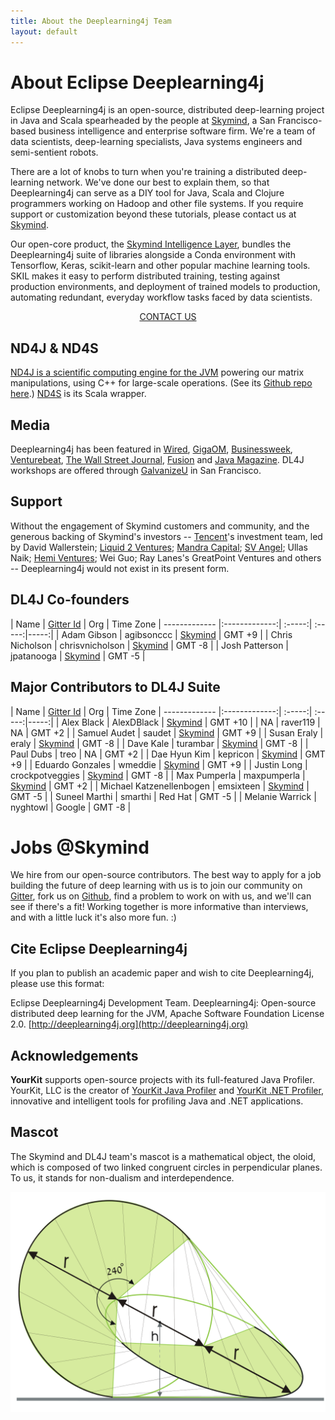 ```yaml
---
title: About the Deeplearning4j Team
layout: default
---
```


# About Eclipse Deeplearning4j

Eclipse Deeplearning4j is an open-source, distributed deep-learning project in Java and Scala spearheaded by the people at [Skymind](http://www.skymind.ai), a San Francisco-based business intelligence and enterprise software firm. We're a team of data scientists, deep-learning specialists, Java systems engineers and semi-sentient robots.

There are a lot of knobs to turn when you're training a distributed deep-learning network. We've done our best to explain them, so that Deeplearning4j can serve as a DIY tool for Java, Scala and Clojure programmers working on Hadoop and other file systems. If you require support or customization beyond these tutorials, please contact us at [Skymind](http://www.skymind.ai/contact/). 

Our open-core product, the [Skymind Intelligence Layer](https://docs.skymind.ai/docs/welcome), bundles the Deeplearning4j suite of libraries alongside a Conda environment with Tensorflow, Keras, scikit-learn and other popular machine learning tools. SKIL makes it easy to perform distributed training, testing against production environments, and deployment of trained models to production, automating redundant, everyday workflow tasks faced by data scientists.

<p align="center">
<a href="https://skymind.ai/contact" type="button" class="btn btn-lg btn-success" onClick="ga('send', 'event', ‘quickstart', 'click');">CONTACT US</a>
</p>

## ND4J & ND4S

[ND4J is a scientific computing engine for the JVM](http://nd4j.org/) powering our matrix manipulations, using C++ for large-scale operations. (See its [Github repo here](https://github.com/deeplearning4j/nd4j/).) [ND4S](https://github.com/deeplearning4j/nd4s) is its Scala wrapper.

## Media

Deeplearning4j has been featured in [Wired](http://www.wired.com/2014/06/skymind-deep-learning/), [GigaOM](http://gigaom.com/2014/06/02/a-startup-called-skymind-launches-pushing-open-source-deep-learning/), [Businessweek](http://www.businessweek.com/articles/2014-06-03/teaching-smaller-companies-how-to-probe-deep-learning-on-their-own), [Venturebeat](http://venturebeat.com/2014/06/02/skymind-launches-with-open-source-plug-and-play-deep-learning-features-for-your-app/), [The Wall Street Journal](http://blogs.wsj.com/cio/2014/06/03/the-morning-download-apple-relies-on-ecosystem-for-innovation/), [Fusion](http://fusion.net/story/177825/privacy-conscious-siris-that-dont-give-up-your-secrets-are-coming/) and [Java Magazine](oraclejavamagazine-digital.com/javamagazine/may_june_2015?sub_id=DJ9kzXBnuXELe#pg58). DL4J workshops are offered through [GalvanizeU](http://www.galvanizeu.com/) in San Francisco.

## Support

Without the engagement of Skymind customers and community, and the generous backing of Skymind's investors -- [Tencent](http://www.tencent.com/en-us/at/managementteam.shtml)'s investment team, led by David Wallerstein; [Liquid 2 Ventures](http://liquid2.vc/); [Mandra Capital](https://angel.co/mandra-capital); [SV Angel](http://svangel.com/); Ullas Naik; [Hemi Ventures](https://www.hemi.vc/); Wei Guo; Ray Lanes's GreatPoint Ventures and others -- Deeplearning4j would not exist in its present form.

## DL4J Co-founders

| Name    | [Gitter Id](https://gitter.im/deeplearning4j/deeplearning4j) | Org | Time Zone
| ------------- |:-------------:| :-----:| :-----:|-----:|
| Adam Gibson | agibsonccc      | [Skymind](http://skymind.io) | GMT +9 |
| Chris Nicholson | chrisvnicholson | [Skymind](http://skymind.io) | GMT -8 |
| Josh Patterson  |  jpatanooga | [Skymind](http://skymind.io) | GMT -5 |

## Major Contributors to DL4J Suite

| Name    | [Gitter Id](https://gitter.im/deeplearning4j/deeplearning4j) | Org | Time Zone
| ------------- |:-------------:| :-----:| :-----:|-----:|
| Alex Black  |  AlexDBlack | [Skymind](http://skymind.io) | GMT +10 |
| NA  |  raver119 | NA | GMT +2 |
| Samuel Audet  |  saudet | [Skymind](http://skymind.io) | GMT +9 |
| Susan Eraly  |  eraly | [Skymind](http://skymind.io) | GMT -8 |
| Dave Kale  |  turambar | [Skymind](http://skymind.io) | GMT -8 |
| Paul Dubs  | treo | NA | GMT +2 |
| Dae Hyun Kim  | kepricon | [Skymind](http://skymind.io) | GMT +9 |
| Eduardo Gonzales  |  wmeddie | [Skymind](http://skymind.io) | GMT +9 |
| Justin Long  |  crockpotveggies | [Skymind](http://skymind.io) | GMT -8 |
| Max Pumperla  | maxpumperla | [Skymind](http://skymind.io) | GMT +2 |
| Michael Katzenellenbogen  | emsixteen | [Skymind](http://skymind.io) | GMT -5 |
| Suneel Marthi  |  smarthi | Red Hat  | GMT -5 |
| Melanie Warrick | nyghtowl  | Google | GMT -8 |

# Jobs @Skymind

We hire from our open-source contributors. The best way to apply for a job building the future of deep learning with us is to join our community on [Gitter](https://gitter.im/deeplearning4j/deeplearning4j), fork us on [Github](https://github.com/deeplearning4j), find a problem to work on with us, and we'll can see if there's a fit! Working together is more informative than interviews, and with a little luck it's also more fun. :)

## Cite Eclipse Deeplearning4j

If you plan to publish an academic paper and wish to cite Deeplearning4j, please use this format:

Eclipse Deeplearning4j Development Team. Deeplearning4j: Open-source distributed deep learning for the JVM, Apache Software Foundation License 2.0. [http://deeplearning4j.org](http://deeplearning4j.org)

## Acknowledgements

**YourKit** supports open-source projects with its full-featured Java Profiler.
YourKit, LLC is the creator of <a href="https://www.yourkit.com/java/profiler/index.jsp">YourKit Java Profiler</a>
and <a href="https://www.yourkit.com/.net/profiler/index.jsp">YourKit .NET Profiler</a>,
innovative and intelligent tools for profiling Java and .NET applications.

## Mascot 

The Skymind and DL4J team's mascot is a mathematical object, the oloid, which is composed of two linked congruent circles in perpendicular planes. To us, it stands for non-dualism and interdependence. 

![Alt text](./img/oloid_math.png)
